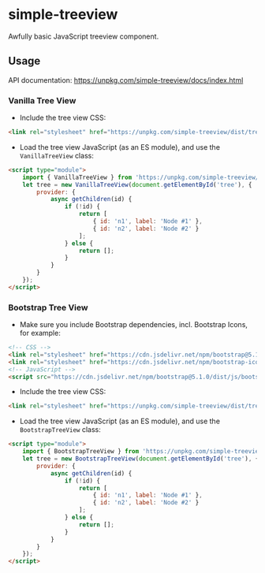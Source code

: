 # simple-treeview

Awfully basic JavaScript treeview component.

## Usage

API documentation: https://unpkg.com/simple-treeview/docs/index.html

### Vanilla Tree View

- Include the tree view CSS:

```html
<link rel="stylesheet" href="https://unpkg.com/simple-treeview/dist/treeview.vanilla.css">
```

- Load the tree view JavaScript (as an ES module), and use the `VanillaTreeView` class:

```html
<script type="module">
    import { VanillaTreeView } from 'https://unpkg.com/simple-treeview/dist/treeview.vanilla.js';
    let tree = new VanillaTreeView(document.getElementById('tree'), {
        provider: {
            async getChildren(id) {
                if (!id) {
                    return [
                        { id: 'n1', label: 'Node #1' },
                        { id: 'n2', label: 'Node #2' }
                    ];
                } else {
                    return [];
                }
            }
        }
    });
</script>
```

### Bootstrap Tree View

- Make sure you include Bootstrap dependencies, incl. Bootstrap Icons, for example:

```html
<!-- CSS -->
<link rel="stylesheet" href="https://cdn.jsdelivr.net/npm/bootstrap@5.1.0/dist/css/bootstrap.min.css">
<link rel="stylesheet" href="https://cdn.jsdelivr.net/npm/bootstrap-icons@1.5.0/font/bootstrap-icons.css">
<!-- JavaScript -->
<script src="https://cdn.jsdelivr.net/npm/bootstrap@5.1.0/dist/js/bootstrap.bundle.min.js"></script>
```

- Include the tree view CSS:

```html
<link rel="stylesheet" href="https://unpkg.com/simple-treeview/dist/treeview.bootstrap.css">
```

- Load the tree view JavaScript (as an ES module), and use the `BootstrapTreeView` class:

```html
<script type="module">
    import { BootstrapTreeView } from 'https://unpkg.com/simple-treeview/dist/treeview.bootstrap.js';
    let tree = new BootstrapTreeView(document.getElementById('tree'), {
        provider: {
            async getChildren(id) {
                if (!id) {
                    return [
                        { id: 'n1', label: 'Node #1' },
                        { id: 'n2', label: 'Node #2' }
                    ];
                } else {
                    return [];
                }
            }
        }
    });
</script>
```
